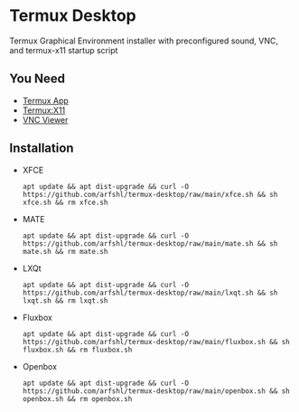 # Termux Desktop
Termux Graphical Environment installer with preconfigured sound, VNC, and termux-x11 startup script 
## You Need
- [Termux App](https://github.com/termux/termux-app/releases)
- [Termux:X11](https://github.com/termux/termux-x11/releases)
- [VNC Viewer](https://play.google.com/store/apps/details?id=com.realvnc.viewer.android)
## Installation
- XFCE

      apt update && apt dist-upgrade && curl -O https://github.com/arfshl/termux-desktop/raw/main/xfce.sh && sh xfce.sh && rm xfce.sh

- MATE
 
      apt update && apt dist-upgrade && curl -O https://github.com/arfshl/termux-desktop/raw/main/mate.sh && sh mate.sh && rm mate.sh

- LXQt

      apt update && apt dist-upgrade && curl -O https://github.com/arfshl/termux-desktop/raw/main/lxqt.sh && sh lxqt.sh && rm lxqt.sh

- Fluxbox

      apt update && apt dist-upgrade && curl -O https://github.com/arfshl/termux-desktop/raw/main/fluxbox.sh && sh fluxbox.sh && rm fluxbox.sh

- Openbox

      apt update && apt dist-upgrade && curl -O https://github.com/arfshl/termux-desktop/raw/main/openbox.sh && sh openbox.sh && rm openbox.sh
